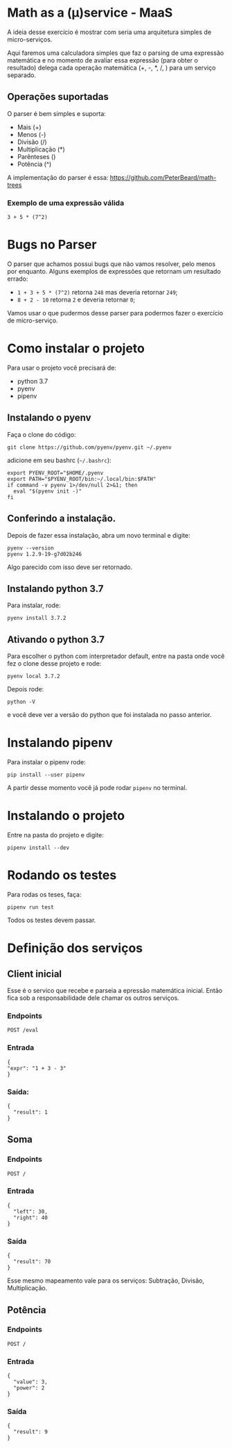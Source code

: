 # Math as a (µ)service - MaaS

A ideia desse exercício é mostrar com seria uma arquitetura simples de micro-serviços.

Aqui faremos uma calculadora simples que faz o parsing de uma expressão matemática e no momento
de avaliar essa expressão (para obter o resultado) delega cada operação matemática (+, -, *, /, ) para um serviço separado.

## Operações suportadas

O parser é bem simples e suporta:

 - Mais (+)
 - Menos (-)
 - Divisão (/)
 - Multiplicação (*)
 - Parênteses ()
 - Potência (^)


A implementação do parser é essa: https://github.com/PeterBeard/math-trees


### Exemplo de uma expressão válida

```
3 + 5 * (7^2)
```

# Bugs no Parser

O parser que achamos possui bugs que não vamos resolver, pelo menos por enquanto. Alguns exemplos de expressões que retornam um resultado errado:

 - `1 + 3 + 5 * (7^2)` retorna `248` mas deveria retornar `249`;
 - `8 + 2 - 10` retorna `2` e deveria retornar `0`;

Vamos usar o que pudermos desse parser para podermos fazer o exercício de micro-serviço.



# Como instalar o projeto

Para usar o projeto você precisará de:

 - python 3.7
 - pyenv
 - pipenv

## Instalando o pyenv

Faça o clone do código:
```
git clone https://github.com/pyenv/pyenv.git ~/.pyenv
```

adicione em seu bashrc (`~/.bashrc`):

```
export PYENV_ROOT="$HOME/.pyenv
export PATH="$PYENV_ROOT/bin:~/.local/bin:$PATH"
if command -v pyenv 1>/dev/null 2>&1; then
  eval "$(pyenv init -)"
fi
```

## Conferindo a instalação.

Depois de fazer essa instalação, abra um novo terminal e digite:

```
pyenv --version
pyenv 1.2.9-19-g7d02b246
```

Algo parecido com isso deve ser retornado.

## Instalando python 3.7

Para instalar, rode:

```
pyenv install 3.7.2
```

## Ativando o python 3.7

Para escolher o python com interpretador default, entre na pasta onde você fez o clone desse projeto e rode:

```
pyenv local 3.7.2
```

Depois rode:

```
python -V
```

e você deve ver a versão do python que foi instalada no passo anterior.


# Instalando pipenv

Para instalar o pipenv rode:

```
pip install --user pipenv
```

A partir desse momento você já pode rodar `pipenv` no terminal.

# Instalando o projeto

Entre na pasta do projeto e digite:

```
pipenv install --dev
```

# Rodando os testes

Para rodas os teses, faça:

```
pipenv run test
```

Todos os testes devem passar.


# Definição dos serviços

## Client inicial

Esse é o servico que recebe e parseia a epressão matemática inicial. Então fica sob a responsabilidade dele chamar os outros serviços.


### Endpoints

`POST /eval`

### Entrada

```
{
"expr": "1 + 3 - 3"
}
```

### Saída:

```
{
  "result": 1
}
```


## Soma

### Endpoints

`POST /`

### Entrada

```
{
  "left": 30,
  "right": 40
}
```


### Saída

```
{
  "result": 70
}
```

Esse mesmo mapeamento vale para os serviços: Subtração, Divisão, Multiplicação.


## Potência

### Endpoints

`POST /`

### Entrada

```
{
  "value": 3,
  "power": 2
}
```

### Saída

```
{
  "result": 9
}
```
